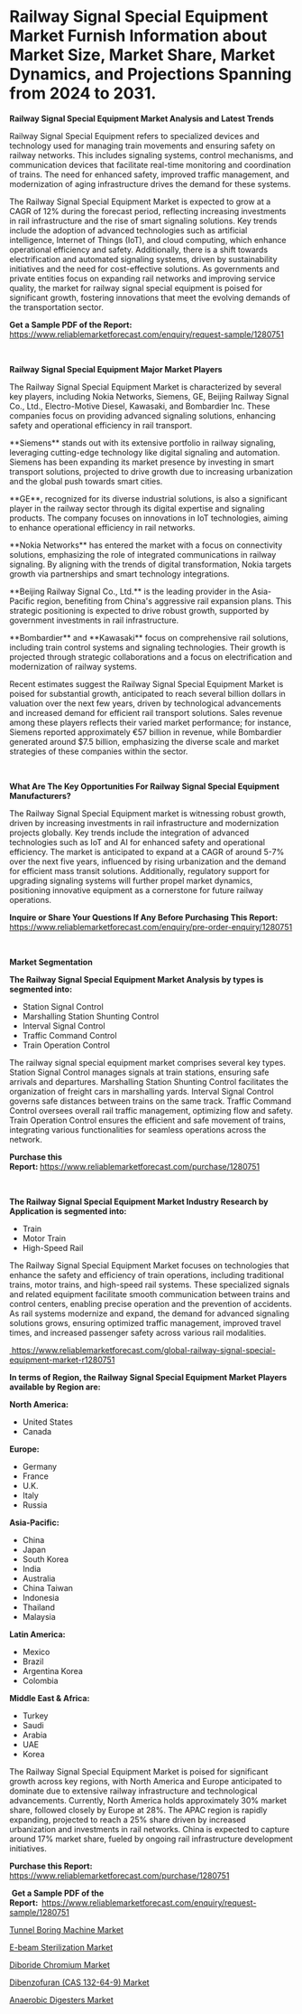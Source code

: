 <p><h1>Railway Signal Special Equipment Market Furnish Information about Market Size, Market Share, Market Dynamics, and Projections Spanning from 2024 to 2031.</h1></p><p><strong>Railway Signal Special Equipment Market Analysis and Latest Trends</strong></p>
<p><p>Railway Signal Special Equipment refers to specialized devices and technology used for managing train movements and ensuring safety on railway networks. This includes signaling systems, control mechanisms, and communication devices that facilitate real-time monitoring and coordination of trains. The need for enhanced safety, improved traffic management, and modernization of aging infrastructure drives the demand for these systems.</p><p>The Railway Signal Special Equipment Market is expected to grow at a CAGR of 12% during the forecast period, reflecting increasing investments in rail infrastructure and the rise of smart signaling solutions. Key trends include the adoption of advanced technologies such as artificial intelligence, Internet of Things (IoT), and cloud computing, which enhance operational efficiency and safety. Additionally, there is a shift towards electrification and automated signaling systems, driven by sustainability initiatives and the need for cost-effective solutions. As governments and private entities focus on expanding rail networks and improving service quality, the market for railway signal special equipment is poised for significant growth, fostering innovations that meet the evolving demands of the transportation sector.</p></p>
<p><strong>Get a Sample PDF of the Report:&nbsp;</strong> <a href="https://www.reliablemarketforecast.com/enquiry/request-sample/1280751?utm_campaign=1435&utm_medium=2&utm_source=Github&utm_content=ia&utm_term=13102024&utm_id=railway-signal-special-equipment">https://www.reliablemarketforecast.com/enquiry/request-sample/1280751</a></p>
<p>&nbsp;</p>
<p><strong>Railway Signal Special Equipment Major Market Players</strong></p>
<p><p>The Railway Signal Special Equipment Market is characterized by several key players, including Nokia Networks, Siemens, GE, Beijing Railway Signal Co., Ltd., Electro-Motive Diesel, Kawasaki, and Bombardier Inc. These companies focus on providing advanced signaling solutions, enhancing safety and operational efficiency in rail transport.</p><p>**Siemens** stands out with its extensive portfolio in railway signaling, leveraging cutting-edge technology like digital signaling and automation. Siemens has been expanding its market presence by investing in smart transport solutions, projected to drive growth due to increasing urbanization and the global push towards smart cities. </p><p>**GE**, recognized for its diverse industrial solutions, is also a significant player in the railway sector through its digital expertise and signaling products. The company focuses on innovations in IoT technologies, aiming to enhance operational efficiency in rail networks.</p><p>**Nokia Networks** has entered the market with a focus on connectivity solutions, emphasizing the role of integrated communications in railway signaling. By aligning with the trends of digital transformation, Nokia targets growth via partnerships and smart technology integrations.</p><p>**Beijing Railway Signal Co., Ltd.** is the leading provider in the Asia-Pacific region, benefiting from China's aggressive rail expansion plans. This strategic positioning is expected to drive robust growth, supported by government investments in rail infrastructure.</p><p>**Bombardier** and **Kawasaki** focus on comprehensive rail solutions, including train control systems and signaling technologies. Their growth is projected through strategic collaborations and a focus on electrification and modernization of railway systems.</p><p>Recent estimates suggest the Railway Signal Special Equipment Market is poised for substantial growth, anticipated to reach several billion dollars in valuation over the next few years, driven by technological advancements and increased demand for efficient rail transport solutions. Sales revenue among these players reflects their varied market performance; for instance, Siemens reported approximately €57 billion in revenue, while Bombardier generated around $7.5 billion, emphasizing the diverse scale and market strategies of these companies within the sector.</p></p>
<p>&nbsp;</p>
<p><strong>What Are The Key Opportunities For Railway Signal Special Equipment Manufacturers?</strong></p>
<p><p>The Railway Signal Special Equipment market is witnessing robust growth, driven by increasing investments in rail infrastructure and modernization projects globally. Key trends include the integration of advanced technologies such as IoT and AI for enhanced safety and operational efficiency. The market is anticipated to expand at a CAGR of around 5-7% over the next five years, influenced by rising urbanization and the demand for efficient mass transit solutions. Additionally, regulatory support for upgrading signaling systems will further propel market dynamics, positioning innovative equipment as a cornerstone for future railway operations.</p></p>
<p><strong>Inquire or Share Your Questions If Any Before Purchasing This Report:</strong> <a href="https://www.reliablemarketforecast.com/enquiry/pre-order-enquiry/1280751?utm_campaign=1435&utm_medium=2&utm_source=Github&utm_content=ia&utm_term=13102024&utm_id=railway-signal-special-equipment">https://www.reliablemarketforecast.com/enquiry/pre-order-enquiry/1280751</a></p>
<p>&nbsp;</p>
<p><strong>Market Segmentation</strong></p>
<p><strong>The Railway Signal Special Equipment Market Analysis by types is segmented into:</strong></p>
<p><ul><li>Station Signal Control</li><li>Marshalling Station Shunting Control</li><li>Interval Signal Control</li><li>Traffic Command Control</li><li>Train Operation Control</li></ul></p>
<p><p>The railway signal special equipment market comprises several key types. Station Signal Control manages signals at train stations, ensuring safe arrivals and departures. Marshalling Station Shunting Control facilitates the organization of freight cars in marshalling yards. Interval Signal Control governs safe distances between trains on the same track. Traffic Command Control oversees overall rail traffic management, optimizing flow and safety. Train Operation Control ensures the efficient and safe movement of trains, integrating various functionalities for seamless operations across the network.</p></p>
<p><strong>Purchase this Report:&nbsp;</strong><a href="https://www.reliablemarketforecast.com/purchase/1280751?utm_campaign=1435&utm_medium=2&utm_source=Github&utm_content=ia&utm_term=13102024&utm_id=railway-signal-special-equipment">https://www.reliablemarketforecast.com/purchase/1280751</a></p>
<p>&nbsp;</p>
<p><strong>The Railway Signal Special Equipment Market Industry Research by Application is segmented into:</strong></p>
<p><ul><li>Train</li><li>Motor Train</li><li>High-Speed Rail</li></ul></p>
<p><p>The Railway Signal Special Equipment Market focuses on technologies that enhance the safety and efficiency of train operations, including traditional trains, motor trains, and high-speed rail systems. These specialized signals and related equipment facilitate smooth communication between trains and control centers, enabling precise operation and the prevention of accidents. As rail systems modernize and expand, the demand for advanced signaling solutions grows, ensuring optimized traffic management, improved travel times, and increased passenger safety across various rail modalities.</p></p>
<p><a href="https://www.reliablemarketforecast.com/global-railway-signal-special-equipment-market-r1280751?utm_campaign=1435&utm_medium=2&utm_source=Github&utm_content=ia&utm_term=13102024&utm_id=railway-signal-special-equipment">&nbsp;https://www.reliablemarketforecast.com/global-railway-signal-special-equipment-market-r1280751</a></p>
<p><strong>In terms of Region, the Railway Signal Special Equipment Market Players available by Region are:</strong></p>
<p>
    <p> <strong> North America: </strong>
        <ul>
            <li>United States</li>
            <li>Canada</li>
        </ul>
        </p> 
    <p> <strong> Europe: </strong>
        <ul>
            <li>Germany</li>
            <li>France</li>
            <li>U.K.</li>
            <li>Italy</li>
            <li>Russia</li>
        </ul>
        </p> 
    <p> <strong> Asia-Pacific: </strong>
        <ul>
            <li>China</li>
            <li>Japan</li>
            <li>South Korea</li>
            <li>India</li>
            <li>Australia</li>
            <li>China Taiwan</li>
            <li>Indonesia</li>
            <li>Thailand</li>
            <li>Malaysia</li>
        </ul>
        </p> 
    <p> <strong> Latin America: </strong>
        <ul>
            <li>Mexico</li>
            <li>Brazil</li>
            <li>Argentina Korea</li>
            <li>Colombia</li>
        </ul>
        </p> 
    <p> <strong> Middle East & Africa: </strong>
        <ul>
            <li>Turkey</li>
            <li>Saudi</li>
            <li>Arabia</li>
            <li>UAE</li>
            <li>Korea</li>
        </ul>
    </p>
    </p>
<p><p>The Railway Signal Special Equipment Market is poised for significant growth across key regions, with North America and Europe anticipated to dominate due to extensive railway infrastructure and technological advancements. Currently, North America holds approximately 30% market share, followed closely by Europe at 28%. The APAC region is rapidly expanding, projected to reach a 25% share driven by increased urbanization and investments in rail networks. China is expected to capture around 17% market share, fueled by ongoing rail infrastructure development initiatives.</p></p>
<p><strong>Purchase this Report: </strong><a href="https://www.reliablemarketforecast.com/purchase/1280751?utm_campaign=1435&utm_medium=2&utm_source=Github&utm_content=ia&utm_term=13102024&utm_id=railway-signal-special-equipment">https://www.reliablemarketforecast.com/purchase/1280751</a></p>
<p>&nbsp;<strong>Get a Sample PDF of the Report:&nbsp;&nbsp;</strong><a href="https://www.reliablemarketforecast.com/enquiry/request-sample/1280751?utm_campaign=1435&utm_medium=2&utm_source=Github&utm_content=ia&utm_term=13102024&utm_id=railway-signal-special-equipment">https://www.reliablemarketforecast.com/enquiry/request-sample/1280751</a></p>
<p><strong></strong></p>
<p><p><a href="https://issuu.com/reportprime-2/docs/tunnel-boring-machine-market-size-2_7bdaf441929363?utm_campaign=1435&utm_medium=2&utm_source=Github&utm_content=ia&utm_term=13102024&utm_id=railway-signal-special-equipment">Tunnel Boring Machine Market</a></p><p><a href="https://github.com/wanvigsqmunsenr/Market-Research-Report-List-1/blob/main/e-beam-sterilization-market.md?utm_campaign=1435&utm_medium=2&utm_source=Github&utm_content=ia&utm_term=13102024&utm_id=railway-signal-special-equipment">E-beam Sterilization Market</a></p><p><a href="https://www.linkedin.com/pulse/diboride-chromium-market-industry-landscape-growth-trajectories-8fxkc?utm_campaign=1435&utm_medium=2&utm_source=Github&utm_content=ia&utm_term=13102024&utm_id=railway-signal-special-equipment">Diboride Chromium Market</a></p><p><a href="https://www.linkedin.com/pulse/dibenzofuran-cas-132-64-9-mosaic-piecing-together-global-market-vkw9c?utm_campaign=1435&utm_medium=2&utm_source=Github&utm_content=ia&utm_term=13102024&utm_id=railway-signal-special-equipment">Dibenzofuran (CAS 132-64-9) Market</a></p><p><a href="https://issuu.com/reportprime-2/docs/anaerobic-digesters-market-size-203_791dcfece0f9af?utm_campaign=1435&utm_medium=2&utm_source=Github&utm_content=ia&utm_term=13102024&utm_id=railway-signal-special-equipment">Anaerobic Digesters Market</a></p></p>